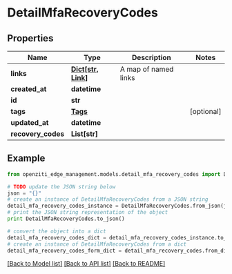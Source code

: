 # DetailMfaRecoveryCodes


## Properties
Name | Type | Description | Notes
------------ | ------------- | ------------- | -------------
**links** | [**Dict[str, Link]**](Link.md) | A map of named links | 
**created_at** | **datetime** |  | 
**id** | **str** |  | 
**tags** | [**Tags**](Tags.md) |  | [optional] 
**updated_at** | **datetime** |  | 
**recovery_codes** | **List[str]** |  | 

## Example

```python
from openziti_edge_management.models.detail_mfa_recovery_codes import DetailMfaRecoveryCodes

# TODO update the JSON string below
json = "{}"
# create an instance of DetailMfaRecoveryCodes from a JSON string
detail_mfa_recovery_codes_instance = DetailMfaRecoveryCodes.from_json(json)
# print the JSON string representation of the object
print DetailMfaRecoveryCodes.to_json()

# convert the object into a dict
detail_mfa_recovery_codes_dict = detail_mfa_recovery_codes_instance.to_dict()
# create an instance of DetailMfaRecoveryCodes from a dict
detail_mfa_recovery_codes_form_dict = detail_mfa_recovery_codes.from_dict(detail_mfa_recovery_codes_dict)
```
[[Back to Model list]](../README.md#documentation-for-models) [[Back to API list]](../README.md#documentation-for-api-endpoints) [[Back to README]](../README.md)


